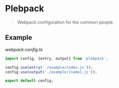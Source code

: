 # Plebpack

> Webpack configuration for the common people.

## Example

_webpack.config.ts_

```ts
import config, {entry, output} from 'plebpack';

config.use(entry('./example/index.js'));
config.use(output('./example/[name].js'));

export default config;
```
